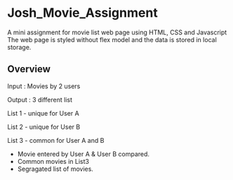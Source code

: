# Josh_Movie_Assignment
A mini assignment for movie list web page using HTML, CSS and Javascript
The web page is styled without flex model and the data is stored in local storage.

## Overview
Input : Movies by 2 users

Output : 3 different list 

List 1 - unique for User A

List 2 - unique for User B

List 3 - common for User A and B


- Movie entered by User A & User B compared.
- Common movies in List3
- Segragated list of movies.


